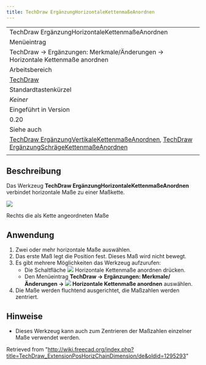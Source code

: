 ```yaml
---
title: TechDraw ErgänzungHorizontaleKettenmaßeAnordnen
---
```


|                                                                                                                                                                                                                                                                                          |
| ---------------------------------------------------------------------------------------------------------------------------------------------------------------------------------------------------------------------------------------------------------------------------------------- |
| TechDraw ErgänzungHorizontaleKettenmaßeAnordnen                                                                                                                                                                                                                                          |
| Menüeintrag                                                                                                                                                                                                                                                                              |
| TechDraw → Ergänzungen: Merkmale/Änderungen → Horizontale Kettenmaße anordnen                                                                                                                                                                                                            |
| Arbeitsbereich                                                                                                                                                                                                                                                                           |
| [TechDraw](/TechDraw_Workbench/de "TechDraw Workbench/de")                                                                                                                                                                                                                               |
| Standardtastenkürzel                                                                                                                                                                                                                                                                     |
| _Keiner_                                                                                                                                                                                                                                                                                 |
| Eingeführt in Version                                                                                                                                                                                                                                                                    |
| 0.20                                                                                                                                                                                                                                                                                     |
| Siehe auch                                                                                                                                                                                                                                                                               |
| [TechDraw ErgänzungVertikaleKettenmaßeAnordnen](/TechDraw_ExtensionPosVertChainDimension/de "TechDraw ExtensionPosVertChainDimension/de"), [TechDraw ErgänzungSchrägeKettenmaßeAnordnen](/TechDraw_ExtensionPosObliqueChainDimension/de "TechDraw ExtensionPosObliqueChainDimension/de") |
|                                                                                                                                                                                                                                                                                          |

## Beschreibung

Das Werkzeug **TechDraw ErgänzungHorizontaleKettenmaßeAnordnen** verbindet horizontale Maße zu einer Maßkette.

![](/images/TechDraw_ExtensionPosHorizChainDimensionExample.png)

Rechts die als Kette angeordneten Maße

## Anwendung

1. Zwei oder mehr horizontale Maße auswählen.
2. Das erste Maß legt die Position fest. Dieses Maß wird nicht bewegt.
3. Es gibt mehrere Möglichkeiten das Werkzeug aufzurufen:
   - Die Schaltfläche ![](/images/TechDraw_ExtensionPosHorizChainDimension.svg) Horizontale Kettenmaße anordnen drücken.
   - Den Menüeintrag **TechDraw → Ergänzungen: Merkmale/Änderungen → ![](/images/TechDraw_ExtensionPosHorizChainDimension.svg) Horizontale Kettenmaße anordnen** auswählen.
4. Die Maße werden fluchtend ausgerichtet, die Maßzahlen werden zentriert.

## Hinweise

- Dieses Werkzeug kann auch zum Zentrieren der Maßzahlen einzelner Maße verwendet werden.

Retrieved from "<http://wiki.freecad.org/index.php?title=TechDraw_ExtensionPosHorizChainDimension/de&oldid=1295293>"
